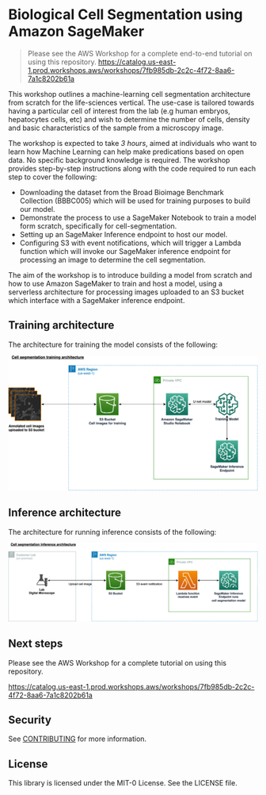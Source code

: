 # Biological Cell Segmentation using Amazon SageMaker

> Please see the AWS Workshop for a complete end-to-end tutorial on using this repository. https://catalog.us-east-1.prod.workshops.aws/workshops/7fb985db-2c2c-4f72-8aa6-7a1c8202b61a

This workshop outlines a machine-learning cell segmentation architecture from scratch for the life-sciences vertical. The use-case is tailored towards having a particular cell of interest from the lab (e.g human embryos, hepatocytes cells, etc) and wish to determine the number of cells, density and basic characteristics of the sample from a microscopy image.

The workshop is expected to take *3 hours*, aimed at individuals who want to learn how Machine Learning can help make predications based on open data. No specific background knowledge is required. The workshop provides step-by-step instructions along with the code required to run each step to cover the following:

* Downloading the dataset from the Broad Bioimage Benchmark Collection (BBBC005) which will be used for training purposes to build our model.
* Demonstrate the process to use a SageMaker Notebook to train a model form scratch, specifically for cell-segmentation.
* Setting up an SageMaker Inference endpoint to host our model.
* Configuring S3 with event notifications, which will trigger a Lambda function which will invoke our SageMaker inference endpoint for processing an image to determine the cell segmentation.

The aim of the workshop is to introduce building a model from scratch and how to use Amazon SageMaker to train and host a model, using a serverless architecture for processing images uploaded to an S3 bucket which interface with a SageMaker inference endpoint.

## Training architecture

The architecture for training the model consists of the following:

![Training](/static/training.png)

## Inference architecture

The architecture for running inference consists of the following:

![Inference](/static/inference-v1.png)

## Next steps

Please see the AWS Workshop for a complete tutorial on using this repository. 

https://catalog.us-east-1.prod.workshops.aws/workshops/7fb985db-2c2c-4f72-8aa6-7a1c8202b61a

## Security

See [CONTRIBUTING](CONTRIBUTING.md#security-issue-notifications) for more information.

## License

This library is licensed under the MIT-0 License. See the LICENSE file.